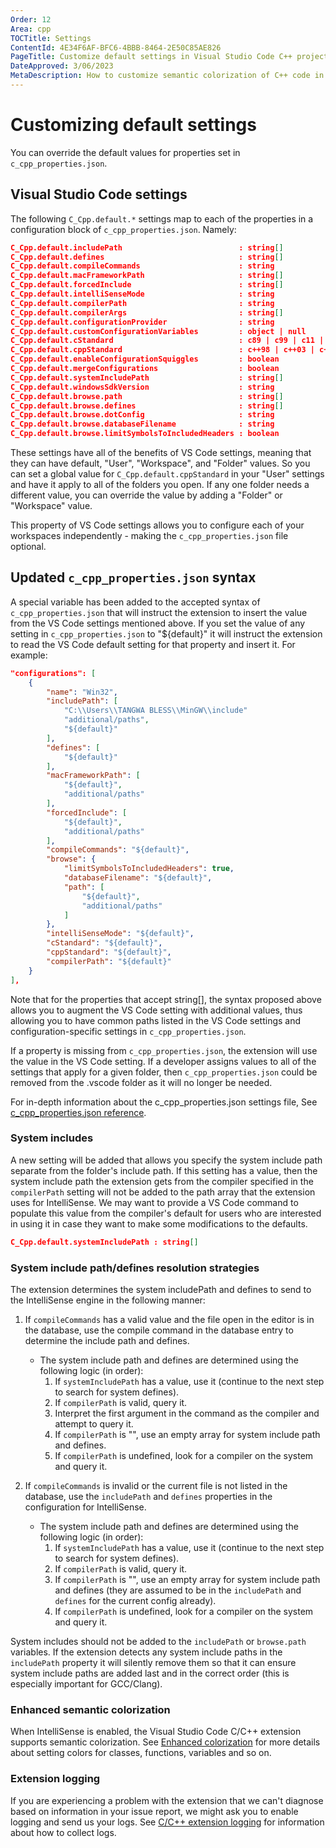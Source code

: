 ```yaml
---
Order: 12
Area: cpp
TOCTitle: Settings
ContentId: 4E34F6AF-BFC6-4BBB-8464-2E50C85AE826
PageTitle: Customize default settings in Visual Studio Code C++ projects
DateApproved: 3/06/2023
MetaDescription: How to customize semantic colorization of C++ code in Visual Studio Code.
---
```

# Customizing default settings

You can override the default values for properties set in `c_cpp_properties.json`.

## Visual Studio Code settings

The following `C_Cpp.default.*` settings map to each of the properties in a configuration block of `c_cpp_properties.json`. Namely:

```json
C_Cpp.default.includePath                          : string[]
C_Cpp.default.defines                              : string[]
C_Cpp.default.compileCommands                      : string
C_Cpp.default.macFrameworkPath                     : string[]
C_Cpp.default.forcedInclude                        : string[]
C_Cpp.default.intelliSenseMode                     : string
C_Cpp.default.compilerPath                         : string
C_Cpp.default.compilerArgs                         : string[]
C_Cpp.default.configurationProvider                : string
C_Cpp.default.customConfigurationVariables         : object | null
C_Cpp.default.cStandard                            : c89 | c99 | c11 | c17
C_Cpp.default.cppStandard                          : c++98 | c++03 | c++11 | c++14 | c++17 | c++20 | c++23
C_Cpp.default.enableConfigurationSquiggles         : boolean
C_Cpp.default.mergeConfigurations                  : boolean
C_Cpp.default.systemIncludePath                    : string[]
C_Cpp.default.windowsSdkVersion                    : string
C_Cpp.default.browse.path                          : string[]
C_Cpp.default.browse.defines                       : string[]
C_Cpp.default.browse.dotConfig                     : string
C_Cpp.default.browse.databaseFilename              : string
C_Cpp.default.browse.limitSymbolsToIncludedHeaders : boolean
```

These settings have all of the benefits of VS Code settings, meaning that they can have default, "User", "Workspace", and "Folder" values.  So you can set a global value for `C_Cpp.default.cppStandard` in your "User" settings and have it apply to all of the folders you open. If any one folder needs a different value, you can override the value by adding a "Folder" or "Workspace" value.

This property of VS Code settings allows you to configure each of your workspaces independently - making the `c_cpp_properties.json` file optional.

## Updated `c_cpp_properties.json` syntax

A special variable has been added to the accepted syntax of `c_cpp_properties.json` that will instruct the extension to insert  the value from the VS Code settings mentioned above. If you set the value of any setting in `c_cpp_properties.json` to "${default}" it will instruct the extension to read the VS Code default setting for that property and insert it. For example:

```json
"configurations": [
    {
        "name": "Win32",
        "includePath": [
            "C:\\Users\\TANGWA BLESS\\MinGW\\include"
            "additional/paths",
            "${default}"
        ],
        "defines": [
            "${default}"
        ],
        "macFrameworkPath": [
            "${default}",
            "additional/paths"
        ],
        "forcedInclude": [
            "${default}",
            "additional/paths"
        ],
        "compileCommands": "${default}",
        "browse": {
            "limitSymbolsToIncludedHeaders": true,
            "databaseFilename": "${default}",
            "path": [
                "${default}",
                "additional/paths"
            ]
        },
        "intelliSenseMode": "${default}",
        "cStandard": "${default}",
        "cppStandard": "${default}",
        "compilerPath": "${default}"
    }
],
```

Note that for the properties that accept string[], the syntax proposed above allows you to augment the VS Code setting with additional values, thus allowing you to have common paths listed in the VS Code settings and configuration-specific settings in `c_cpp_properties.json`.

If a property is missing from `c_cpp_properties.json`, the extension will use the value in the VS Code setting. If a developer assigns values to all of the settings that apply for a given folder, then `c_cpp_properties.json` could be removed from the .vscode folder as it will no longer be needed.

For in-depth information about the c_cpp_properties.json settings file, See [c_cpp_properties.json reference](/docs/cpp/c-cpp-properties-schema-reference.md).

### System includes

A new setting will be added that allows you specify the system include path separate from the folder's include path. If this setting has a value, then the system include path the extension gets from the compiler specified in the `compilerPath` setting will not be added to the path array that the extension uses for IntelliSense. We may want to provide a VS Code command to populate this value from the compiler's default for users who are interested in using it in case they want to make some modifications to the defaults.

```json
C_Cpp.default.systemIncludePath : string[]
```

### System include path/defines resolution strategies

The extension determines the system includePath and defines to send to the IntelliSense engine in the following manner:

1. If `compileCommands` has a valid value and the file open in the editor is in the database, use the compile command in the database entry to determine the include path and defines.
   - The system include path and defines are determined using the following logic (in order):
      1. If `systemIncludePath` has a value, use it (continue to the next step to search for system defines).
      2. If `compilerPath` is valid, query it.
      3. Interpret the first argument in the command as the compiler and attempt to query it.
      4. If `compilerPath` is "", use an empty array for system include path and defines.
      5. If `compilerPath` is undefined, look for a compiler on the system and query it.

2. If `compileCommands` is invalid or the current file is not listed in the database, use the `includePath` and `defines` properties in the configuration for IntelliSense.
   - The system include path and defines are determined using the following logic (in order):
      1. If `systemIncludePath` has a value, use it (continue to the next step to search for system defines).
      2. If `compilerPath` is valid, query it.
      3. If `compilerPath` is "", use an empty array for system include path and defines (they are assumed to be in the `includePath` and `defines` for the current config already).
      4. If `compilerPath` is undefined, look for a compiler on the system and query it.

System includes should not be added to the `includePath` or `browse.path` variables. If the extension detects any system include paths in the `includePath` property it will silently remove them so that it can ensure system include paths are added last and in the correct order (this is especially important for GCC/Clang).

### Enhanced semantic colorization

When IntelliSense is enabled, the Visual Studio Code C/C++ extension supports semantic colorization. See [Enhanced colorization](/docs/cpp/colorization-cpp.md) for more details about setting colors for classes, functions, variables and so on.

### Extension logging

If you are experiencing a problem with the extension that we can't diagnose based on information in your issue report, we might ask you to enable logging and send us your logs. See [C/C++ extension logging](/docs/cpp/enable-logging-cpp.md) for information about how to collect logs.
